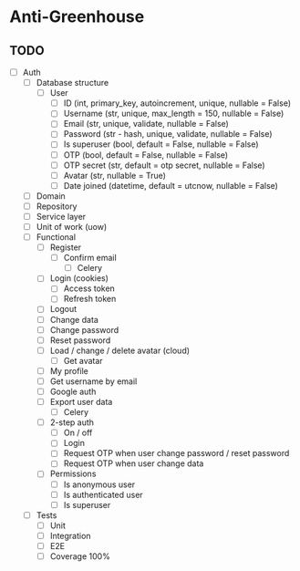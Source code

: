 # Anti-Greenhouse

## TODO

- [ ] Auth
    - [ ] Database structure
        - [ ] User
            - [ ] ID (int, primary_key, autoincrement, unique, nullable = False)
            - [ ] Username (str, unique, max_length = 150, nullable = False)
            - [ ] Email (str, unique, validate, nullable = False)
            - [ ] Password (str - hash, unique, validate, nullable = False)
            - [ ] Is superuser (bool, default = False, nullable = False)
            - [ ] OTP (bool, default = False, nullable = False)
            - [ ] OTP secret (str, default = otp secret, nullable = False)
            - [ ] Avatar (str, nullable = True)
            - [ ] Date joined (datetime, default = utcnow, nullable = False)
    - [ ] Domain
    - [ ] Repository
    - [ ] Service layer
    - [ ] Unit of work (uow)
    - [ ] Functional
        - [ ] Register
            - [ ] Confirm email
                - [ ] Celery
        - [ ] Login (cookies)
            - [ ] Access token
            - [ ] Refresh token
        - [ ] Logout
        - [ ] Change data
        - [ ] Change password
        - [ ] Reset password
        - [ ] Load / change / delete avatar (cloud)
            - [ ] Get avatar
        - [ ] My profile
        - [ ] Get username by email
        - [ ] Google auth
        - [ ] Export user data
            - [ ] Celery
        - [ ] 2-step auth
            - [ ] On / off
            - [ ] Login
            - [ ] Request OTP when user change password / reset password
            - [ ] Request OTP when user change data
        - [ ] Permissions
            - [ ] Is anonymous user
            - [ ] Is authenticated user
            - [ ] Is superuser
    - [ ] Tests
        - [ ] Unit
        - [ ] Integration
        - [ ] E2E
        - [ ] Coverage 100%
